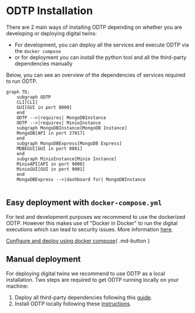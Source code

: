 # ODTP Installation

There are 2 main ways of installing ODTP depending on whether you are developing or deploying digital twins:

- For development, you can deploy all the services and execute ODTP via the `docker compose`
- or for deployment you can install the python tool and all the third-party dependencies manually

Below, you can see an overview of the dependencies of services required to run ODTP. 

``` mermaid
graph TD;
    subgraph ODTP
    CLI[CLI]
    GUI[GUI in port 8000]
    end
    ODTP -->|requires| MongoDBInstance
    ODTP -->|requires| MinioInstance
    subgraph MongoDBInstance[MongoDB Instance]
    MongoDB[API in port 27017]
    end
    subgraph MongoDBExpress[MongoDB Express]
    MDBEGUI[GUI in port 8081]
    end
    subgraph MinioInstance[Minio Instance]
    MinioAPI[API in port 9000]
    MinioGUI[GUI in port 9001]
    end
    MongoDBExpress -->|dashboard for| MongoDBInstance
    
``` 

## Easy deployment with `docker-compose.yml`
For test and development purposes we recommend to use the dockerized ODTP.
However this makes use of "Docker in Docker" to run the digital executions which can lead to security issues. More information [here](https://jpetazzo.github.io/2015/09/03/do-not-use-docker-in-docker-for-ci/).

[Configure and deploy using docker compose](docker-compose.md){ .md-button }

## Manual deployment

For deploying digital twins we recommend to use ODTP as a local installation.
Two steps are required to get ODTP running locally on your machine:
1. Deploy all third-party dependencies following this [guide](odtp-third-party-services.md).
2. Install ODTP locally following these [instructions](odtp-local-installation.md).

<script src="https://hypothes.is/embed.js" async></script>
